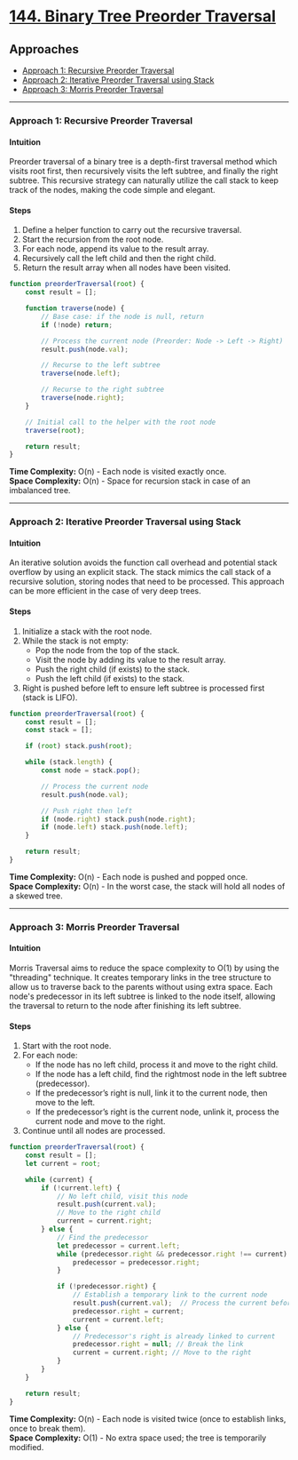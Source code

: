 # [144. Binary Tree Preorder Traversal](https://leetcode.com/problems/binary-tree-preorder-traversal/)

## Approaches
- [Approach 1: Recursive Preorder Traversal](#approach-1-recursive-preorder-traversal)
- [Approach 2: Iterative Preorder Traversal using Stack](#approach-2-iterative-preorder-traversal-using-stack)
- [Approach 3: Morris Preorder Traversal](#approach-3-morris-preorder-traversal)

---

### Approach 1: Recursive Preorder Traversal

#### Intuition
Preorder traversal of a binary tree is a depth-first traversal method which visits root first, then recursively visits the left subtree, and finally the right subtree. This recursive strategy can naturally utilize the call stack to keep track of the nodes, making the code simple and elegant.

#### Steps
1. Define a helper function to carry out the recursive traversal.
2. Start the recursion from the root node.
3. For each node, append its value to the result array.
4. Recursively call the left child and then the right child.
5. Return the result array when all nodes have been visited.

```javascript
function preorderTraversal(root) {
    const result = [];

    function traverse(node) {
        // Base case: if the node is null, return
        if (!node) return;

        // Process the current node (Preorder: Node -> Left -> Right)
        result.push(node.val);

        // Recurse to the left subtree
        traverse(node.left);

        // Recurse to the right subtree
        traverse(node.right);
    }

    // Initial call to the helper with the root node
    traverse(root);

    return result;
}
```

**Time Complexity:** O(n) - Each node is visited exactly once.  
**Space Complexity:** O(n) - Space for recursion stack in case of an imbalanced tree.

---

### Approach 2: Iterative Preorder Traversal using Stack

#### Intuition
An iterative solution avoids the function call overhead and potential stack overflow by using an explicit stack. The stack mimics the call stack of a recursive solution, storing nodes that need to be processed. This approach can be more efficient in the case of very deep trees.

#### Steps
1. Initialize a stack with the root node.
2. While the stack is not empty:
   - Pop the node from the top of the stack.
   - Visit the node by adding its value to the result array.
   - Push the right child (if exists) to the stack.
   - Push the left child (if exists) to the stack.
3. Right is pushed before left to ensure left subtree is processed first (stack is LIFO).

```javascript
function preorderTraversal(root) {
    const result = [];
    const stack = [];

    if (root) stack.push(root);

    while (stack.length) {
        const node = stack.pop();

        // Process the current node
        result.push(node.val);

        // Push right then left
        if (node.right) stack.push(node.right);
        if (node.left) stack.push(node.left);
    }

    return result;
}
```

**Time Complexity:** O(n) - Each node is pushed and popped once.  
**Space Complexity:** O(n) - In the worst case, the stack will hold all nodes of a skewed tree.

---

### Approach 3: Morris Preorder Traversal

#### Intuition
Morris Traversal aims to reduce the space complexity to O(1) by using the "threading" technique. It creates temporary links in the tree structure to allow us to traverse back to the parents without using extra space. Each node's predecessor in its left subtree is linked to the node itself, allowing the traversal to return to the node after finishing its left subtree.

#### Steps
1. Start with the root node.
2. For each node:
   - If the node has no left child, process it and move to the right child.
   - If the node has a left child, find the rightmost node in the left subtree (predecessor).
   - If the predecessor’s right is null, link it to the current node, then move to the left.
   - If the predecessor’s right is the current node, unlink it, process the current node and move to the right.
3. Continue until all nodes are processed.

```javascript
function preorderTraversal(root) {
    const result = [];
    let current = root;

    while (current) {
        if (!current.left) {
            // No left child, visit this node
            result.push(current.val);
            // Move to the right child
            current = current.right;
        } else {
            // Find the predecessor
            let predecessor = current.left;
            while (predecessor.right && predecessor.right !== current) {
                predecessor = predecessor.right;
            }

            if (!predecessor.right) {
                // Establish a temporary link to the current node
                result.push(current.val);  // Process the current before left children
                predecessor.right = current;
                current = current.left;
            } else {
                // Predecessor's right is already linked to current
                predecessor.right = null; // Break the link
                current = current.right; // Move to the right
            }
        }
    }

    return result;
}
```

**Time Complexity:** O(n) - Each node is visited twice (once to establish links, once to break them).  
**Space Complexity:** O(1) - No extra space used; the tree is temporarily modified.

